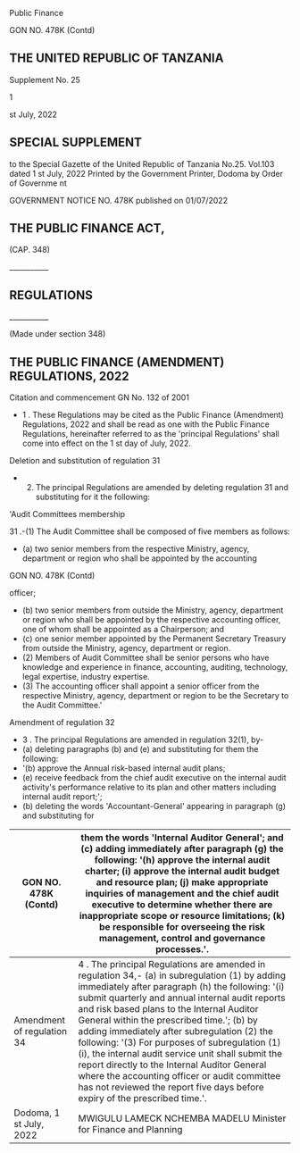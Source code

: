 Public Finance

GON NO. 478K (Contd)

## THE UNITED REPUBLIC OF TANZANIA

Supplement No. 25

1

st July, 2022

## SPECIAL SUPPLEMENT

to the Special Gazette of the United Republic of Tanzania No.25. Vol.103 dated 1 st July, 2022 Printed by the Government Printer, Dodoma by Order of Governme nt

GOVERNMENT NOTICE NO. 478K published on 01/07/2022

## THE PUBLIC FINANCE ACT,

(CAP. 348)

\_\_\_\_\_\_\_\_\_\_\_

## REGULATIONS

\_\_\_\_\_\_\_\_\_\_\_

(Made under section 348)

## THE PUBLIC FINANCE (AMENDMENT) REGULATIONS, 2022

Citation and commencement GN No. 132 of 2001

- 1 .  These  Regulations  may  be  cited  as  the  Public Finance (Amendment) Regulations, 2022 and shall be read as  one  with  the  Public  Finance  Regulations,  hereinafter referred  to  as  the  'principal  Regulations'  shall  come  into effect on the 1 st day of July, 2022.

Deletion and substitution of regulation 31

- 2. The principal Regulations are amended by deleting regulation 31 and substituting for it the following:

'Audit Committees membership

31 .-(1) The Audit Committee  shall  be  composed  of five members as follows:

- (a) two senior members from the respective Ministry, agency, department or region who shall be appointed by the accounting

GON NO. 478K (Contd)

officer;

- (b) two senior members from outside the Ministry, agency, department or region who shall be appointed by the respective accounting  officer,  one of whom shall be appointed as a Chairperson; and
- (c) one senior member appointed by the Permanent Secretary Treasury  from  outside the Ministry, agency, department or region.
- (2) Members of Audit Committee  shall  be  senior  persons who have knowledge and experience  in  finance,  accounting, auditing, technology, legal expertise, industry expertise.
- (3)  The accounting officer shall  appoint  a  senior  officer  from the respective Ministry, agency, department or region to be the Secretary to the Audit Committee.'

Amendment of regulation 32

- 3 . The principal Regulations are amended in regulation 32(1), by-
- (a) deleting paragraphs (b) and (e) and substituting for them the following:
- '(b) approve the Annual risk-based internal audit plans;
- (e)  receive  feedback  from  the  chief  audit executive on the internal audit activity's  performance  relative  to  its plan and other matters including internal audit report;';
- (b) deleting the words 'Accountant-General' appearing in paragraph (g) and substituting for

| GON NO. 478K (Contd)       | them the words 'Internal Auditor General'; and (c) adding immediately after paragraph (g) the following: '(h) approve the internal audit charter; (i) approve the internal audit budget and resource plan; (j) make appropriate inquiries of management and the chief audit executive to determine whether there are inappropriate scope or resource limitations; (k) be responsible for overseeing the risk management, control and governance processes.'.                                                                                                                                                                         |
|----------------------------|--------------------------------------------------------------------------------------------------------------------------------------------------------------------------------------------------------------------------------------------------------------------------------------------------------------------------------------------------------------------------------------------------------------------------------------------------------------------------------------------------------------------------------------------------------------------------------------------------------------------------------------|
| Amendment of regulation 34 | 4 . The principal Regulations are amended in regulation 34,- (a) in subregulation (1) by adding immediately after paragraph (h) the following: '(i) submit quarterly and annual internal audit reports and risk based plans to the Internal Auditor General within the prescribed time.'; (b) by adding immediately after subregulation (2) the following: '(3) For purposes of subregulation (1)(i), the internal audit service unit shall submit the report directly to the Internal Auditor General where the accounting officer or audit committee has not reviewed the report five days before expiry of the prescribed time.'. |
| Dodoma, 1 st July, 2022    | MWIGULU LAMECK NCHEMBA MADELU Minister for Finance and Planning                                                                                                                                                                                                                                                                                                                                                                                                                                                                                                                                                                      |